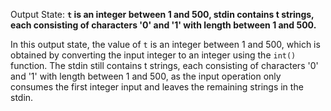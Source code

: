 Output State: **`t` is an integer between 1 and 500, stdin contains t strings, each consisting of characters '0' and '1' with length between 1 and 500.**

In this output state, the value of `t` is an integer between 1 and 500, which is obtained by converting the input integer to an integer using the `int()` function. The stdin still contains t strings, each consisting of characters '0' and '1' with length between 1 and 500, as the input operation only consumes the first integer input and leaves the remaining strings in the stdin.